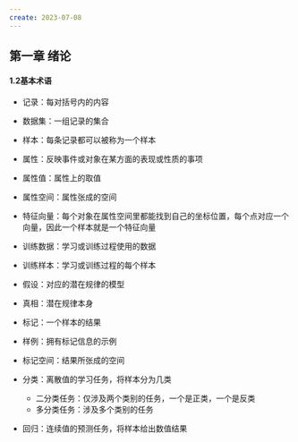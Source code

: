 ```yaml
---
create: 2023-07-08
---
```

## 第一章	绪论 

#### 1.2基本术语

* 记录：每对括号内的内容

* 数据集：一组记录的集合

* 样本：每条记录都可以被称为一个样本

* 属性：反映事件或对象在某方面的表现或性质的事项

* 属性值：属性上的取值

* 属性空间：属性张成的空间

* 特征向量：每个对象在属性空间里都能找到自己的坐标位置，每个点对应一个向量，因此一个样本就是一个特征向量

* 训练数据：学习或训练过程使用的数据

* 训练样本：学习或训练过程的每个样本

* 假设：对应的潜在规律的模型

* 真相：潜在规律本身

* 标记：一个样本的结果

* 样例：拥有标记信息的示例

* 标记空间：结果所张成的空间

* 分类：离散值的学习任务，将样本分为几类

	* 二分类任务：仅涉及两个类别的任务，一个是正类，一个是反类
	* 多分类任务：涉及多个类别的任务

* 回归：连续值的预测任务，将样本给出数值结果

	